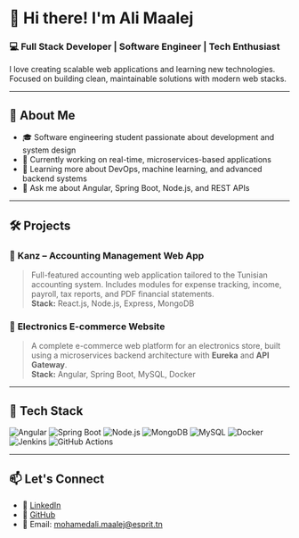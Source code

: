 # 👋 Hi there! I'm Ali Maalej

### 💻 Full Stack Developer | Software Engineer | Tech Enthusiast  
I love creating scalable web applications and learning new technologies. Focused on building clean, maintainable solutions with modern web stacks.

---

## 🚀 About Me

- 🎓 Software engineering student passionate about development and system design
- 🔭 Currently working on real-time, microservices-based applications
- 🌱 Learning more about DevOps, machine learning, and advanced backend systems
- 💬 Ask me about Angular, Spring Boot, Node.js, and REST APIs

---

## 🛠️ Projects

### 🧾 **Kanz** – Accounting Management Web App  
> Full-featured accounting web application tailored to the Tunisian accounting system. Includes modules for expense tracking, income, payroll, tax reports, and PDF financial statements.  
> **Stack:** React.js, Node.js, Express, MongoDB

### 🛒 **Electronics E-commerce Website**  
> A complete e-commerce web platform for an electronics store, built using a microservices backend architecture with **Eureka** and **API Gateway**.  
> **Stack:** Angular, Spring Boot, MySQL, Docker

---

## 🧰 Tech Stack

![Angular](https://img.shields.io/badge/Angular-DD0031?style=flat&logo=angular&logoColor=white)
![Spring Boot](https://img.shields.io/badge/SpringBoot-6DB33F?style=flat&logo=springboot&logoColor=white)
![Node.js](https://img.shields.io/badge/Node.js-339933?style=flat&logo=nodedotjs&logoColor=white)
![MongoDB](https://img.shields.io/badge/MongoDB-4EA94B?style=flat&logo=mongodb&logoColor=white)
![MySQL](https://img.shields.io/badge/MySQL-4479A1?style=flat&logo=mysql&logoColor=white)
![Docker](https://img.shields.io/badge/Docker-2496ED?style=flat&logo=docker&logoColor=white)
![Jenkins](https://img.shields.io/badge/Jenkins-D24939?style=flat&logo=jenkins&logoColor=white)
![GitHub Actions](https://img.shields.io/badge/GitHub%20Actions-2088FF?style=flat&logo=githubactions&logoColor=white)

---

## 📫 Let's Connect

- 💼 [LinkedIn](https://www.linkedin.com/in/ali-maalej-3b9b7223b/)
- 🐙 [GitHub](https://github.com/AliMaalej)
- 📧 Email: mohamedali.maalej@esprit.tn




